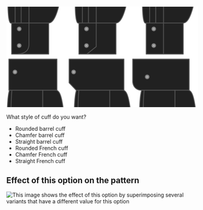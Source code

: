 ![Cuff style](cuffstyle.svg)

What style of cuff do you want?

*   Rounded barrel cuff
*   Chamfer barrel cuff
*   Straight barrel cuff
*   Rounded French cuff
*   Chamfer French cuff
*   Straight French cuff

## Effect of this option on the pattern

![This image shows the effect of this option by superimposing several variants that have a different value for this option](simone\_cuffstyle\_sample.svg "Effect of this option on the pattern")
